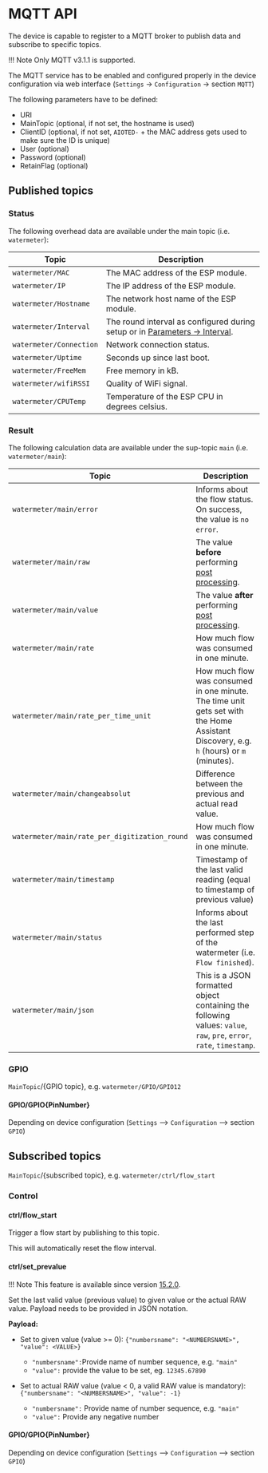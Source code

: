 # MQTT API
The device is capable to register to a MQTT broker to publish data and subscribe to specific topics.

!!! Note
    Only MQTT v3.1.1 is supported.

The MQTT service has to be enabled and configured properly in the device configuration via web interface (`Settings` -> `Configuration` -> section `MQTT`)

The following parameters have to be defined:

* URI
* MainTopic (optional, if not set, the hostname is used)
* ClientID (optional, if not set, `AIOTED-` + the MAC address gets used to make sure the ID is unique)
* User (optional)
* Password (optional)
* RetainFlag (optional)

## Published topics

### Status

The following overhead data are available under the main topic (i.e. `watermeter`):

Topic | Description
-|-
`watermeter/MAC` | The MAC address of the ESP module.
`watermeter/IP` | The IP address of the ESP module.
`watermeter/Hostname` | The network host name of the ESP module.
`watermeter/Interval` | The round interval as configured during setup or in [Parameters -> Interval](https://jomjol.github.io/AI-on-the-edge-device-docs/Parameters/#section-autotimer).
`watermeter/Connection` | Network connection status.
`watermeter/Uptime` | Seconds up since last boot.
`watermeter/FreeMem` | Free memory in kB.
`watermeter/wifiRSSI` | Quality of WiFi signal.
`watermeter/CPUTemp` | Temperature of the ESP CPU in degrees celsius.

### Result

The following calculation data are available under the sup-topic `main` (i.e. `watermeter/main`):

Topic | Description
-|-
`watermeter/main/error` | Informs about the flow status. On success, the value is `no error`.
`watermeter/main/raw` | The value **before** performing [post processing](https://jomjol.github.io/AI-on-the-edge-device-docs/Parameters/section-postprocessing).
`watermeter/main/value` | The value **after** performing [post processing](https://jomjol.github.io/AI-on-the-edge-device-docs/Parameters/section-postprocessing).
`watermeter/main/rate` | How much flow was consumed in one minute.
`watermeter/main/rate_per_time_unit` | How much flow was consumed in one minute. The time unit gets set with the Home Assistant Discovery, e.g. `h` (hours) or `m` (minutes).
`watermeter/main/changeabsolut` | Difference between the previous and actual read value.
`watermeter/main/rate_per_digitization_round` | How much flow was consumed in one minute.
`watermeter/main/timestamp` | Timestamp of the last valid reading (equal to timestamp of previous value)
`watermeter/main/status` | Informs about the last performed step of the watermeter (i.e. `Flow finished`).
`watermeter/main/json` | This is a JSON formatted object containing the following values: `value`, `raw`, `pre`, `error`, `rate`, `timestamp`.

### GPIO
`MainTopic`/{GPIO topic}, e.g. `watermeter/GPIO/GPIO12`

#### GPIO/GPIO{PinNumber}
Depending on device configuration (`Settings` --> `Configuration` --> section `GPIO`)


## Subscribed topics
`MainTopic`/{subscribed topic}, e.g. `watermeter/ctrl/flow_start`

### Control

#### ctrl/flow_start
Trigger a flow start by publishing to this topic.

This will automatically reset the flow interval.

#### ctrl/set_prevalue

!!! Note
    This feature is available since version [15.2.0](https://github.com/jomjol/AI-on-the-edge-device/releases/tag/v15.2.0).

Set the last valid value (previous value) to given value or the actual RAW value. Payload needs to be provided in JSON notation.

__Payload:__

- Set to given value (value >= 0): `{"numbersname": "<NUMBERSNAME>", "value": <VALUE>}`
    * `"numbersname":`Provide name of number sequence, e.g. `"main"`  
    * `"value":` provide the value to be set, eg. `12345.67890`
    
- Set to actual RAW value (value < 0, a valid RAW value is mandatory): `{"numbersname": "<NUMBERSNAME>", "value": -1}`
    * `"numbersname":` Provide name of number sequence, e.g. `"main"`  
    * `"value":` Provide any negative number

#### GPIO/GPIO{PinNumber}
Depending on device configuration (`Settings` --> `Configuration` --> section `GPIO`)
